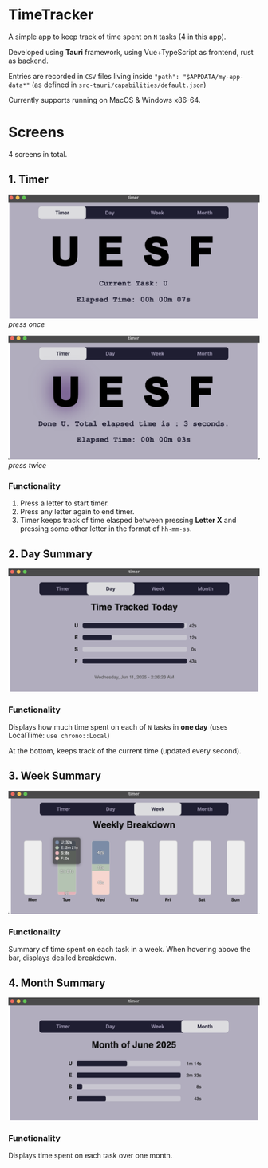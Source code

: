 # TimeTracker

A simple app to keep track of time spent on `N` tasks (4 in this app). 

Developed using **Tauri** framework, using Vue+TypeScript as frontend, rust as backend. 

Entries are recorded in `CSV` files living inside `"path": "$APPDATA/my-app-data*"` (as defined in `src-tauri/capabilities/default.json`)

Currently supports running on MacOS & Windows x86-64.

# Screens

4 screens in total.

## 1. Timer

![alt text](readme/timer0.png)
*press once*

![alt text](readme/timer.png)
*press twice*

### Functionality
1. Press a letter to start timer.
2. Press any letter again to end timer.
3. Timer keeps track of time elasped between pressing **Letter X** and pressing some other letter in the format of `hh-mm-ss`.

## 2. Day Summary
![alt text](readme/day.png)

### Functionality
Displays how much time spent on each of `N` tasks in **one day** (uses LocalTime: `use chrono::Local`)

At the bottom, keeps track of the current time (updated every second).

## 3. Week Summary
![alt text](readme/week.png)

### Functionality
Summary of time spent on each task in a week. 
When hovering above the bar, displays deailed breakdown.


## 4. Month Summary
![alt text](readme/month.png)

### Functionality
Displays time spent on each task over one month.
